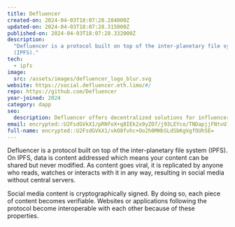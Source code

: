 ```yaml
---
title: Defluencer
created-on: 2024-04-03T18:07:28.284000Z
updated-on: 2024-04-03T18:07:28.315000Z
published-on: 2024-04-03T18:07:28.332000Z
description:
  "Defluencer is a protocol built on top of the inter-planetary file system
  (IPFS)."
tech:
  - ipfs
image:
  src: /assets/images/defluencer_logo_blur.svg
website: https://social.defluencer.eth.limo/#/
repo: https://github.com/Defluencer
year-joined: 2024
category: dapp
seo:
  description: Defluencer offers decentralized solutions for influencer marketing.
email: encrypted::U2FsdGVkX1/pRNfoX+q8IEk2x9yZO7/j93LEYco/TNDapjjFNtvU1Pr95kgFNuV6
full-name: encrypted::U2FsdGVkX1/vkO8fvhc+Oo2h0MHbSLdSbKgVgfOUhSE=
---
```


Defluencer is a protocol built on top of the inter-planetary file system (IPFS). On IPFS, data is content addressed which means your content can be shared but never modified. As content goes viral, it is replicated by anyone who reads, watches or interacts with it in any way, resulting in social media without central servers.

Social media content is cryptographically signed. By doing so, each piece of content becomes verifiable. Websites or applications following the protocol become interoperable with each other because of these properties.
